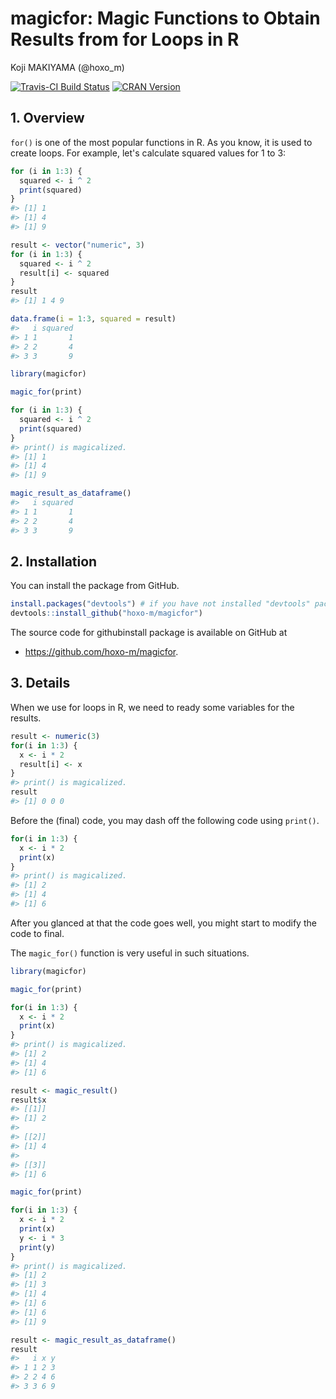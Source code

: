 # magicfor: Magic Functions to Obtain Results from for Loops in R
Koji MAKIYAMA (@hoxo_m)  

<!-- README.md is generated from README.Rmd. Please edit that file -->



[![Travis-CI Build Status](https://travis-ci.org/hoxo-m/magicfor.svg?branch=master)](https://travis-ci.org/hoxo-m/magicfor)
[![CRAN Version](http://www.r-pkg.org/badges/version/magicfor)](https://cran.r-project.org/package=magicfor)

## 1. Overview

`for()` is one of the most popular functions in R.
As you know, it is used to create loops.
For example, let's calculate squared values for 1 to 3:


```r
for (i in 1:3) {
  squared <- i ^ 2
  print(squared)
}
#> [1] 1
#> [1] 4
#> [1] 9
```


```r
result <- vector("numeric", 3)
for (i in 1:3) {
  squared <- i ^ 2
  result[i] <- squared
}
result
#> [1] 1 4 9
```


```r
data.frame(i = 1:3, squared = result)
#>   i squared
#> 1 1       1
#> 2 2       4
#> 3 3       9
```


```r
library(magicfor)

magic_for(print)

for (i in 1:3) {
  squared <- i ^ 2
  print(squared)
}
#> print() is magicalized.
#> [1] 1
#> [1] 4
#> [1] 9

magic_result_as_dataframe()
#>   i squared
#> 1 1       1
#> 2 2       4
#> 3 3       9
```

## 2. Installation

You can install the package from GitHub.


```r
install.packages("devtools") # if you have not installed "devtools" package
devtools::install_github("hoxo-m/magicfor")
```

The source code for githubinstall package is available on GitHub at

- https://github.com/hoxo-m/magicfor.

## 3. Details

When we use for loops in R, we need to ready some variables for the results.


```r
result <- numeric(3)
for(i in 1:3) {
  x <- i * 2
  result[i] <- x
}
#> print() is magicalized.
result
#> [1] 0 0 0
```

Before the (final) code, you may dash off the following code using `print()`.


```r
for(i in 1:3) {
  x <- i * 2
  print(x)
}
#> print() is magicalized.
#> [1] 2
#> [1] 4
#> [1] 6
```

After you glanced at that the code goes well, you might start to modify the code to final.

The `magic_for()` function is very useful in such situations.


```r
library(magicfor)

magic_for(print)

for(i in 1:3) {
  x <- i * 2
  print(x)
}
#> print() is magicalized.
#> [1] 2
#> [1] 4
#> [1] 6

result <- magic_result()
result$x
#> [[1]]
#> [1] 2
#> 
#> [[2]]
#> [1] 4
#> 
#> [[3]]
#> [1] 6
```


```r
magic_for(print)

for(i in 1:3) {
  x <- i * 2
  print(x)
  y <- i * 3
  print(y)
}
#> print() is magicalized.
#> [1] 2
#> [1] 3
#> [1] 4
#> [1] 6
#> [1] 6
#> [1] 9

result <- magic_result_as_dataframe()
result
#>   i x y
#> 1 1 2 3
#> 2 2 4 6
#> 3 3 6 9
```

